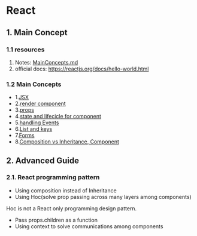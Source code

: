 # React

## 1. Main Concept

### 1.1 resources

1. Notes: [MainConcepts.md](./includes/markdown/01.MainConcepts.md)
2. official docs: https://reactjs.org/docs/hello-world.html

### 1.2 Main Concepts

- 1.[JSX](./includes/markdown/01.MainConcepts.md#JSX)
- 2.[render component](./includes/markdown/01.MainConcepts.md#rendering-an-element-into-the-dom)
- 3.[props](./includes/markdown/01.MainConcepts.md#components-and-props)
- 4.[state and lifecicle for component](./includes/markdown/01.MainConcepts.md#state-and-lifecycle)
- 5.[handling Events](./includes/markdown/01.MainConcepts.md#handling-events)
- 6.[List and keys](./includes/markdown/01.MainConcepts.md#lists-and-keys)
- 7.[Forms](./includes/markdown/01.MainConcepts.md#forms)
- 8.[Composition vs Inheritance, Component](https://reactjs.org/docs/composition-vs-inheritance.html)

## 2. Advanced  Guide

### 2.1. React programming pattern

- Using composition instead of Inheritance
- Using Hoc(solve prop passing across many layers among components)

Hoc is not a React only programming design pattern.

- Pass props.children as a function
- Using context to solve communications among components
